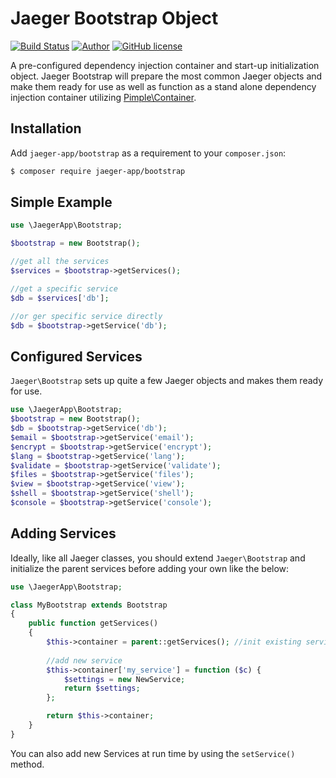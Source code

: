 # Jaeger Bootstrap Object

[![Build Status](https://travis-ci.org/jaeger-app/bootstrap.svg?branch=master)](https://travis-ci.org/jaeger-app/bootstrap)
[![Author](http://img.shields.io/badge/author-@mithra62-blue.svg?style=flat-square)](https://twitter.com/mithra62)
[![GitHub license](https://img.shields.io/badge/license-MIT-blue.svg)](https://raw.githubusercontent.com/jaeger-app/bootstrap/master/LICENSE)

A pre-configured dependency injection container and start-up initialization object. Jaeger Bootstrap will prepare the most common Jaeger objects and make them ready for use as well as function as a stand alone dependency injection container utilizing [Pimple\Container](https://packagist.org/packages/pimple/pimple).

## Installation
Add `jaeger-app/bootstrap` as a requirement to your `composer.json`:

```bash
$ composer require jaeger-app/bootstrap
```

## Simple Example


```php
use \JaegerApp\Bootstrap;

$bootstrap = new Bootstrap();

//get all the services
$services = $bootstrap->getServices();

//get a specific service
$db = $services['db']; 

//or ger specific service directly
$db = $bootstrap->getService('db');

```

## Configured Services

`Jaeger\Bootstrap` sets up quite a few Jaeger objects and makes them ready for use. 

```php
use \JaegerApp\Bootstrap;
$bootstrap = new Bootstrap();
$db = $bootstrap->getService('db');
$email = $bootstrap->getService('email');
$encrypt = $bootstrap->getService('encrypt');
$lang = $bootstrap->getService('lang');
$validate = $bootstrap->getService('validate');
$files = $bootstrap->getService('files');
$view = $bootstrap->getService('view');
$shell = $bootstrap->getService('shell');
$console = $bootstrap->getService('console');

```

## Adding Services

Ideally, like all Jaeger classes, you should extend `Jaeger\Bootstrap` and initialize the parent services before adding your own like the below:

```php
use \JaegerApp\Bootstrap;

class MyBootstrap extends Bootstrap
{
    public function getServices()
    {
        $this->container = parent::getServices(); //init existing services
		
		//add new service
        $this->container['my_service'] = function ($c) {
            $settings = new NewService;
            return $settings;
        };

		return $this->container;
    }
}
```

You can also add new Services at run time by using the `setService()` method. 